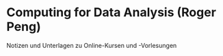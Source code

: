 Computing for Data Analysis (Roger Peng)
========

Notizen und Unterlagen zu Online-Kursen und -Vorlesungen
